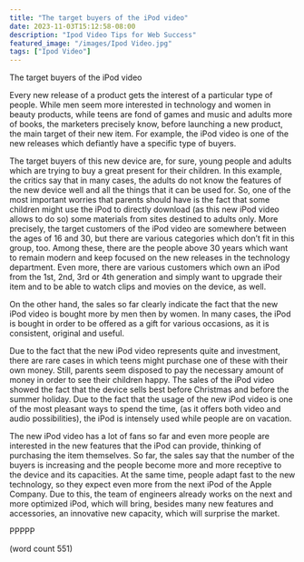 ```yaml
---
title: "The target buyers of the iPod video"
date: 2023-11-03T15:12:58-08:00
description: "Ipod Video Tips for Web Success"
featured_image: "/images/Ipod Video.jpg"
tags: ["Ipod Video"]
---
```


The target buyers of the iPod video
	
	
Every new release of a product gets the interest of a particular type of people. While men seem more interested in technology and women in beauty products, while teens are fond of games and music and adults more of books, the marketers precisely know, before launching a new product, the main target of their new item. For example, the iPod video is one of the new releases which defiantly have a specific type of buyers. 
	
The target buyers of this new device are, for sure, young people and adults which are trying to buy a great present for their children. In this example, the critics say that in many cases, the adults do not know the features of the new device well and all the things that it can be used for. So, one of the most important worries that parents should have is the fact that some children might use the iPod to directly download (as this new iPod video allows to do so) some materials from sites destined to adults only. More precisely, the target customers of the iPod video are somewhere between the ages of 16 and 30, but there are various categories which don’t fit in this group, too. Among these, there are the people above 30 years which want to remain modern and keep focused on the new releases in the technology department. Even more, there are various customers which own an iPod from the 1st, 2nd, 3rd or 4th generation and simply want to upgrade their item and to be able to watch clips and movies on the device, as well. 
	
On the other hand, the sales so far clearly indicate the fact that the new iPod video is bought more by men then by women. In many cases, the iPod is bought in order to be offered as a gift for various occasions, as it is consistent, original and useful. 
	
Due to the fact that the new iPod video represents quite and investment, there are rare cases in which teens might purchase one of these with their own money. Still, parents seem disposed to pay the necessary amount of money in order to see their children happy. The sales of the iPod video showed the fact that the device sells best before Christmas and before the summer holiday. Due to the fact that the usage of the new iPod video is one of the most pleasant ways to spend the time, (as it offers both video and audio possibilities), the iPod is intensely used while people are on vacation. 
	
The new iPod video has a lot of fans so far and even more people are interested in the new features that the iPod can provide, thinking of purchasing the item themselves. So far, the sales say that the number of the buyers is increasing and the people become more and more receptive to the device and its capacities. At the same time, people adapt fast to the new technology, so they expect even more from the next iPod of the Apple Company. Due to this, the team of engineers already works on the next and more optimized iPod, which will bring, besides many new features and accessories, an innovative new capacity, which will surprise the market. 

PPPPP

(word count 551)



